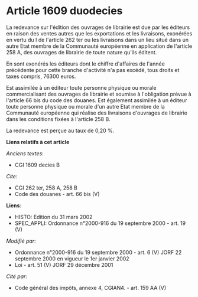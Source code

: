 # Article 1609 duodecies

La redevance sur l'édition des ouvrages de librairie est due par les éditeurs en raison des ventes autres que les
exportations et les livraisons, exonérées en vertu du I de l'article 262 ter ou les livraisons dans un lieu situé dans un
autre Etat membre de la Communauté européenne en application de l'article 258 A, des ouvrages de librairie de toute nature
qu'ils éditent.

En sont exonérés les éditeurs dont le chiffre d'affaires de l'année précédente pour cette branche d'activité n'a pas excédé,
tous droits et taxes compris, 76300 euros.

Est assimilée à un éditeur toute personne physique ou morale commercialisant des ouvrages de librairie et soumise à
l'obligation prévue à l'article 66 bis du code des douanes. Est également assimilée à un éditeur toute personne physique ou
morale d'un autre Etat membre de la Communauté européenne qui réalise des livraisons d'ouvrages de librairie dans les
conditions fixées à l'article 258 B.

La redevance est perçue au taux de 0,20 %.

**Liens relatifs à cet article**

_Anciens textes_:

  - CGI 1609 decies B

_Cite_:

  - CGI 262 ter, 258 A, 258 B
  - Code des douanes - art. 66 bis (V)

**Liens**:

  - HISTO: Edition du 31 mars 2002
  - SPEC_APPLI: Ordonnance n°2000-916 du 19 septembre 2000 - art. 19 (V)

_Modifié par_:

  - Ordonnance n°2000-916 du 19 septembre 2000 - art. 6 (V) JORF 22 septembre 2000 en vigueur le 1er janvier 2002
  - Loi - art. 51 (V) JORF 29 décembre 2001

_Cité par_:

  - Code général des impôts, annexe 4, CGIAN4. - art. 159 AA (V)

